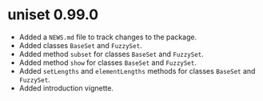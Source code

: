 # uniset 0.99.0

* Added a `NEWS.md` file to track changes to the package.
* Added classes `BaseSet` and `FuzzySet`.
* Added method `subset` for classes `BaseSet` and `FuzzySet`.
* Added method `show` for classes `BaseSet` and `FuzzySet`.
* Added `setLengths` and `elementLengths` methods for classes `BaseSet` and `FuzzySet`.
* Added introduction vignette.
